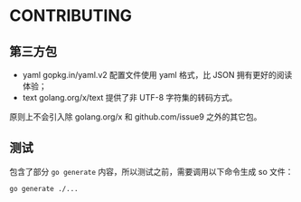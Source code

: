CONTRIBUTING
===

第三方包
---

- yaml gopkg.in/yaml.v2 配置文件使用 yaml 格式，比 JSON 拥有更好的阅读体验；
- text golang.org/x/text 提供了非 UTF-8 字符集的转码方式。

原则上不会引入除 golang.org/x 和 github.com/issue9 之外的其它包。

测试
---

包含了部分 `go generate` 内容，所以测试之前，需要调用以下命令生成 so 文件：

```shell
go generate ./...
```
